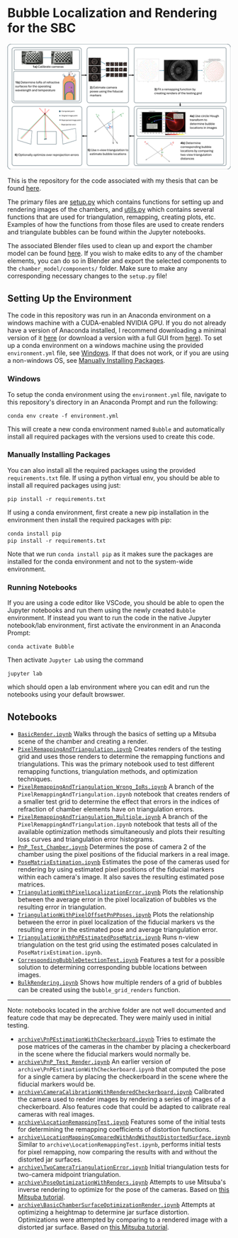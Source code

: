 # Bubble Localization and Rendering for the SBC

![Flow chart of steps in bubble localization for the SBC chambers.](thesis/figures/localization_flow_chart_2.png)

This is the repository for the code associated with my thesis that can be found [here](thesis/Bubble_Localization_and_Rendering_for_the_SBC.pdf).

The primary files are [setup.py](setup.py) which contains functions for setting up and rendering images of the chambers, and [utils.py](utils.py) which contains several functions that are used for triangulation, remapping, creating plots, etc. Examples of how the functions from those files are used to create renders and triangulate bubbles can be found within the Jupyter notebooks.

The associated Blender files used to clean up and export the chamber model can be found [here](https://drive.google.com/drive/folders/1IG_XLitbM6101vEFMDmiwda3bSZK6OpN?usp=drive_link). If you wish to make edits to any of the chamber elements, you can do so in Blender and export the selected components to the `chamber_model/components/` folder. Make sure to make any corresponding necessary changes to the `setup.py` file!

## Setting Up the Environment

The code in this repository was run in an Anaconda environment on a windows machine with a CUDA-enabled NVIDIA GPU. If you do not already have a version of Anaconda installed, I recommend downloading a minimal version of it [here](https://docs.anaconda.com/miniconda/) (or download a version with a full GUI from [here](https://www.anaconda.com/download/success)). To set up a conda environment on a windows machine using the provided `environment.yml` file, see [Windows](#windows). If that does not work, or if you are using a non-windows OS, see [Manually Installing Packages](#manually-installing-packages).

### Windows

To setup the conda environment using the `environment.yml` file, navigate to this repository's directory in an Anaconda Prompt and run the following:

```console
conda env create -f environment.yml
```

This will create a new conda environment named `Bubble` and automatically install all required packages with the versions used to create this code.

### Manually Installing Packages

You can also install all the required packages using the provided `requirements.txt` file. If using a python virtual env, you should be able to install all required packages using just:

```console
pip install -r requirements.txt
```

If using a conda environment, first create a new pip installation in the environment then install the required packages with pip:

```console
conda install pip
pip install -r requirements.txt
```

Note that we run `conda install pip` as it makes sure the packages are installed for the conda environment and not to the system-wide environment.

### Running Notebooks

If you are using a code editor like VSCode, you should be able to open the Jupyter notebooks and run them using the newly created `Bubble` environment. If instead you want to run the code in the native Jupyter notebook/lab environment, first activate the environment in an Anaconda Prompt:

```console
conda activate Bubble
```

Then activate `Jupyter Lab` using the command

```console
jupyter lab
```

which should open a lab environment where you can edit and run the notebooks using your default browswer.

## Notebooks

- [`BasicRender.ipynb`](BasicRender.ipynb) Walks through the basics of setting up a Mitsuba scene of the chamber and creating a render.
- [`PixelRemappingAndTriangulation.ipynb`](PixelRemappingAndTriangulation.ipynb) Creates renders of the testing grid and uses those renders to determine the remapping functions and triangulations. This was the primary notebook used to test different remapping functions, triangulation methods, and optimization techniques.
- [`PixelRemappingAndTriangulation_Wrong_IoRs.ipynb`](PixelRemappingAndTriangulation_Wrong_IoRs.ipynb) A branch of the `PixelRemappingAndTriangulation.ipynb` notebook that creates renders of a smaller test grid to determine the effect that errors in the indices of refraction of chamber elements have on triangulation errors.
- [`PixelRemappingAndTriangulation_Multiple.ipynb`](PixelRemappingAndTriangulation_Multiple.ipynb) A branch of the `PixelRemappingAndTriangulation.ipynb` notebook that tests all of the available optimization methods simultaneously and plots their resulting loss curves and triangulation error histograms.
- [`PnP_Test_Chamber.ipynb`](PnP_Test_Chamber.ipynb) Determines the pose of camera 2 of the chamber using the pixel positions of the fiducial markers in a real image.
- [`PoseMatrixEstimation.ipynb`](PoseMatrixEstimation.ipynb) Estimates the pose of the cameras used for rendering by using estimated pixel positions of the fiducial markers within each camera's image. It also saves the resulting estimated pose matrices.
- [`TriangulationWithPixelLocalizationError.ipynb`](TriangulationWithPixelLocalizationError.ipynb) Plots the relationship between the average error in the pixel localization of bubbles vs the resulting error in triangulation.
- [`TriangulationWithPixelOffsetPnPPoses.ipynb`](TriangulationWithPixelOffsetPnPPoses.ipynb) Plots the relationship between the error in pixel localization of the fiducial markers vs the resulting error in the estimated pose and average triangulation error.
- [`TriangulationWithPnPEstimatedPoseMatrix.ipynb`](TriangulationWithPnPEstimatedPoseMatrix.ipynb) Runs n-view triangulation on the test grid using the estimated poses calculated in `PoseMatrixEstimation.ipynb`.
- [`CorrespondingBubbleDetectionTest.ipynb`](CorrespondingBubbleDetectionTest.ipynb) Features a test for a possible solution to determining corresponding bubble locations between images.
- [`BulkRendering.ipynb`](BulkRendering.ipynb) Shows how multiple renders of a grid of bubbles can be created using the `bubble_grid_renders` function.

---

Note: notebooks located in the archive folder are not well documented and feature code that may be deprecated. They were mainly used in initial testing.

- [`archive\PnPEstimationWithCheckerboard.ipynb`](archive\PnPEstimationWithCheckerboard.ipynb) Tries to estimate the pose matrices of the cameras in the chamber by placing a checkerboard in the scene where the fiducial markers would normally be.
- [`archive\PnP_Test_Render.ipynb`](archive\PnP_Test_Render.ipynb) An earlier version of `archive\PnPEstimationWithCheckerboard.ipynb` that computed the pose for a single camera by placing the checkerboard in the scene where the fiducial markers would be.
- [`archive\CameraCalibrationWithRenderedCheckerboard.ipynb`](archive\CameraCalibrationWithRenderedCheckerboard.ipynb) Calibrated the camera used to render images by rendering a series of images of a checkerboard. Also features code that could be adapted to calibrate real cameras with real images.
- [`archive\LocationRemappingTest.ipynb`](archive\LocationRemappingTest.ipynb) Features some of the initial tests for determining the remapping coefficients of distortion functions.
- [`archive\LocationMappingComparedWithAndWithoutDistortedSurface.ipynb`](archive\LocationMappingComparedWithAndWithoutDistortedSurface.ipynb) Similar to `archive\LocationRemappingTest.ipynb`, performs initial tests for pixel remapping, now comparing the results with and without the distorted jar surfaces.
- [`archive\TwoCameraTriangulationError.ipynb`](archive\TwoCameraTriangulationError.ipynb) Initial triangulation tests for two-camera midpoint triangulation.
- [`archive\PoseOptimizationWithRenders.ipynb`](archive\PoseOptimizationWithRenders.ipynb) Attempts to use Mitsuba's inverse rendering to optimize for the pose of the cameras. Based on [this Mitsuba tutorial](https://mitsuba.readthedocs.io/en/latest/src/inverse_rendering/object_pose_estimation.html).
- [`archive\BasicChamberSurfaceOptimizationRender.ipynb`](archive\BasicChamberSurfaceOptimizationRender.ipynb) Attempts at optimizing a heightmap to determine jar surface distortion. Optimizations were attempted by comparing to a rendered image with a distorted jar surface. Based on [this Mitsuba tutorial](https://mitsuba.readthedocs.io/en/latest/src/inverse_rendering/caustics_optimization.html).